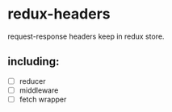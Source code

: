 # redux-headers
request-response headers keep in redux store.

## including:
- [ ] reducer
- [ ] middleware
- [ ] fetch wrapper
